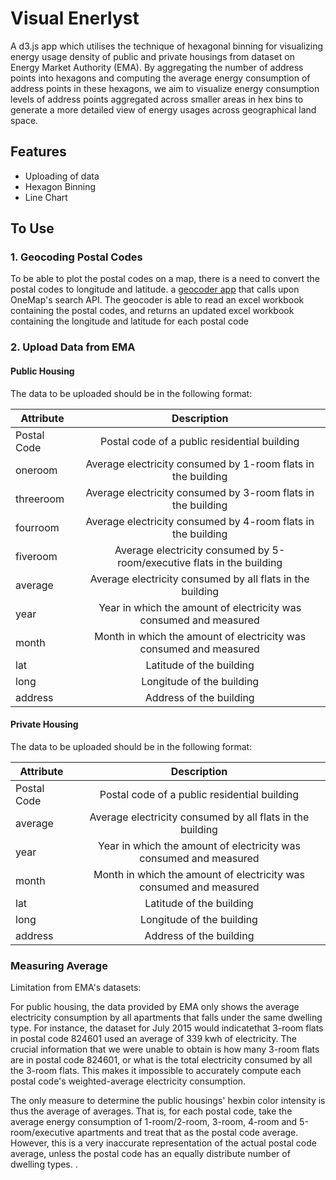 # Visual Enerlyst

A d3.js app which utilises the technique of hexagonal binning for visualizing energy usage density of public and private housings from dataset on Energy Market Authority (EMA). By aggregating the number of address points into hexagons and computing the average energy consumption of address points in these hexagons, we aim to visualize energy consumption levels of address points aggregated across smaller areas in hex bins to generate a more detailed view of energy usages across geographical land space. 

## Features

* Uploading of data
* Hexagon Binning
* Line Chart

## To Use

### 1. Geocoding Postal Codes
To be able to plot the postal codes on a map, there is a need to convert the postal codes to longitude and latitude. a [geocoder app](https://github.com/jiajunng/SgPostalToLatLng) that calls upon OneMap's search API. The geocoder is able to read an excel workbook containing the postal codes, and returns an updated excel workbook containing the longitude and latitude for each postal code

### 2. Upload Data from EMA

#### Public Housing
The data to be uploaded should be in the following format:

| Attribute        | Description           | 
| ------------- |:-------------:| 
| Postal Code      | 	Postal code of a public residential building | 
| oneroom      | Average electricity consumed by 1-room flats in the building      | 
| threeroom | Average electricity consumed by 3-room flats in the building      | 
| fourroom      | Average electricity consumed by 4-room flats in the building | 
| fiveroom      | Average electricity consumed by 5-room/executive flats in the building      | 
| average | Average electricity consumed by all flats in the building      |
| year      | Year in which the amount of electricity was consumed and measured | 
| month      | Month in which the amount of electricity was consumed and measured      | 
| lat | Latitude of the building      |
| long | Longitude of the building      |
| address | Address of the building      |

#### Private Housing
The data to be uploaded should be in the following format:

| Attribute        | Description           | 
| ------------- |:-------------:| 
| Postal Code      | 	Postal code of a public residential building |  
| average | Average electricity consumed by all flats in the building      |
| year      | Year in which the amount of electricity was consumed and measured | 
| month      | Month in which the amount of electricity was consumed and measured      | 
| lat | Latitude of the building      |
| long | Longitude of the building      |
| address | Address of the building      |

### Measuring Average 
Limitation from EMA's datasets:

For public housing, the data provided by EMA only shows the average electricity consumption by all apartments that falls under the same dwelling type. For instance, the dataset for July 2015 would indicatethat 3-room flats in postal code 824601 used an average of 339 kwh of electricity. The crucial information that we were unable to obtain is how many 3-room flats are in postal code 824601, or what is the total electricity consumed by all the 3-room flats. This makes it impossible to accurately compute each postal code's weighted-average electricity consumption.

The only measure to determine the public housings' hexbin color intensity is thus the average of averages. That is, for each postal code, take the average energy consumption of 1-room/2-room, 3-room, 4-room and 5-room/executive apartments and treat that as the postal code average. However, this is a very inaccurate representation of the actual postal code average, unless the postal code has an equally distribute number of dwelling types.
.
